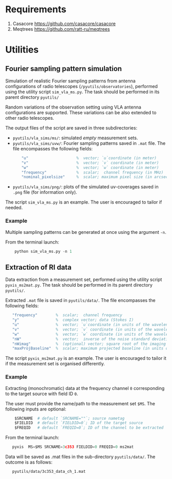 # Requirements

1. Casacore https://github.com/casacore/casacore
2. Meqtrees https://github.com/ratt-ru/meqtrees

# Utilities

## Fourier sampling pattern simulation
 
Simulation of realistic Fourier sampling patterns from antenna configurations of radio telescopes (`/pyutils/observatories`), performed using the utility script  `sim_vla_ms.py`. The task should be performed in its parent directory  `pyutils/`

Random variations of the observation setting using VLA antenna configurations are supported. These variations can be also extended to other radio telescopes.

The output files of the script are saved in three subdirectories:
   - `pyutils/vla_sims/ms/`: simulated _empty_ measurement sets. 
   - `pyutils/vla_sims/uvw/`: Fourier sampling patterns saved in  `.mat` file. The file encompasses the following fields:

``` matlab    
       "u"                     %  vector; `u`coordinate (in meter)
       "v"                     %  vector; `v` coordinate (in meter)
       "w"                     %  vector; `w` coordinate (in meter)
       "frequency"             %  scalar;  channel frequency (in MHz)
       "nominal_pixelsize"     %  scalar; maximum pixel size (in arcsec), corresponding to nominal resolution of the observations
```    
   - `pyutils/vla_sims/png/`: plots of the simulated uv-coverages  saved in `.png` file (for information only).

 The script  `sim_vla_ms.py` is an example. The user is encouraged to tailor if needed.

### Example
Multiple sampling patterns can be generated at once using the argument `-n`.

From the terminal launch:
``` python
    python sim_vla_ms.py -n 1 
```
## Extraction of RI data 

Data extraction from a measurement set, performed using the utility script `pyxis_ms2mat.py`.  The task should be performed in its parent directory  `pyutils/`.
 
Extracted `.mat` file is saved in `pyutils/data/`. The file encompasses the following fields:

``` matlab
   "frequency"        %  scalar;  channel frequency
   "y"                %  complex vector; data (Stokes I)
   "u"                %  vector; `u`coordinate (in units of the wavelength)
   "v"                %  vector; `v` coordinate (in units of the wavelength)
   "w"                %  vector; `w` coordinate (in units of the wavelength)
   "nW"               %  vector;  inverse of the noise standard deviation 
   "nWimag"           %  (optional) vector; square root of the imaging weights if available (Briggs or uniform), empty otherwise
   "maxProjBaseline"  %  scalar; maximum projected baseline (in units of the wavelength)
  ```    

 The script  `pyxis_ms2mat.py` is an example. The user is encouraged to tailor it if the measurement set is organised differently.

### Example
Extracting (monochromatic) data at the frequency channel  `0` corresponding to the target source with field ID `0`.

The user must provide the name/path to the measurement set `$MS`. The following inputs are optional:
```python
    $SRCNAME  # default `SRCNAME=""`; source nametag
    $FIELDID  # default `FIELDID=0`; ID of the target source
    $FREQID   # default `FREQID=0`; ID of the channel to be extracted
```

From the terminal launch:
``` python
   pyxis  MS=$MS SRCNAME=3c353 FIELDID=0 FREQID=0 ms2mat
```

Data will be saved as .mat files in the sub-directory  `pyutils/data/`. The outcome is as follows:
``` bash
   pyutils/data/3c353_data_ch_1.mat
```
